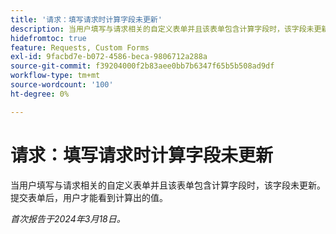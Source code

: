```yaml
---
title: '请求：填写请求时计算字段未更新'
description: 当用户填写与请求相关的自定义表单并且该表单包含计算字段时，该字段未更新。 提交表单后，用户才能看到计算出的值。
hidefromtoc: true
feature: Requests, Custom Forms
exl-id: 9facbd7e-b072-4586-beca-9806712a288a
source-git-commit: f39204000f2b83aee0bb7b6347f65b5b508ad9df
workflow-type: tm+mt
source-wordcount: '100'
ht-degree: 0%

---
```


# 请求：填写请求时计算字段未更新

当用户填写与请求相关的自定义表单并且该表单包含计算字段时，该字段未更新。 提交表单后，用户才能看到计算出的值。

_首次报告于2024年3月18日。_

